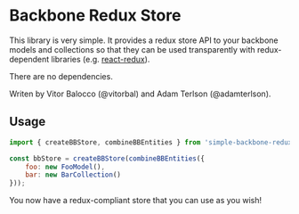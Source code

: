 # Backbone Redux Store

This library is very simple. It provides a redux store API to your backbone models and collections so that they can be used transparently with redux-dependent libraries (e.g. [react-redux](https://github.com/reactjs/react-redux)).

There are no dependencies.

Writen by Vitor Balocco (@vitorbal) and Adam Terlson (@adamterlson).

## Usage

```javascript
import { createBBStore, combineBBEntities } from 'simple-backbone-redux';

const bbStore = createBBStore(combineBBEntities({
    foo: new FooModel(),
    bar: new BarCollection()
}));
```

You now have a redux-compliant store that you can use as you wish!
